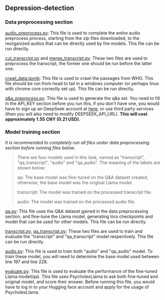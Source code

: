 ## Depression-detection
### Data preprocessing section

[audio_preprocess.py](https://github.com/myxp-lyp/Depression-detection/tree/main/Data%20preprocess/): This file is used to complete the entire audio preprocess process, starting from the zip files downloaded, to the reorganized audios that can be directly used by the models. This file can be run directly.

[cut_transcript.py](https://github.com/myxp-lyp/Depression-detection/tree/main/Data%20preprocess/cut_transcript.py) and [merge_transcript.py](https://github.com/myxp-lyp/Depression-detection/tree/main/Data%20preprocess/merge_transcript.py): These two files are used to preprocess the transcript, the former one should be run before the latter one. 

[crawl_data.ipynb](https://github.com/myxp-lyp/Depression-detection/tree/main/Data%20preprocess/crawl_data.ipynb): This file is used to crawl the passages from WHO. This file should be run from head to tail in a windows computer (or perhaps linux with chrome core correctly set up). This file can be run directly.

[q&a_preprocess.py](https://github.com/myxp-lyp/Depression-detection/tree/main/Data%20preprocess/q&a_preprocess.py): This file is used to generate the q&a set. You need to fill in the API_KEY section before you run this, if you don't have one, you would have to sign up an DeepSeek account at [here](https://platform.deepseek.com/sign_up), or use third party services (then you will also need to modify DEEPSEEK_API_URL). **This will cost approximately 1.55 CNY (0.21 USD).**

### Model training section

*It is recommended to completely run all files under data preprocessing section before running files below.*

> There are four models used in this task, named as "transcript", "qa_transcript",  "audio" and "qa_audio". The meaning of the labels are shown below:
>
> qa: The base model was fine-tuned on the Q&A dataset created, otherwise, the base model was the original Llama model.
>
> transcript: The model was trained on the processed transcript file.
>
> audio: The model was trained on the processed audio file.

[qa.py](https://github.com/myxp-lyp/Depression-detection/blob/main/Model%20training/qa_train.py): This file uses the Q&A dataset gained in the data preprocessing section, and fine-tune the Llama model, generating lora checkpoints and model that can be used for other models. This file can be run directly. 

[transcript.py](https://github.com/myxp-lyp/Depression-detection/blob/main/Model%20training/transcript.py), [qa_transcript.py](https://github.com/myxp-lyp/Depression-detection/blob/main/Model%20training/qa_transcript.py): These two files are used to train and evaluate the "transcript" and "qa_transcript" model respectively. This file can be run directly.

[audio.py](https://github.com/myxp-lyp/Depression-detection/blob/main/Model%20training/audio.py): This file is used to train both "audio" and "qa_audio" model. To train these model, you will need to determine the base model used between line 197 and line 228. 

[evaluate.py](https://github.com/myxp-lyp/Depression-detection/blob/main/Model%20training/evaluate.py): This file is used to evaluate the performance of the fine-tuned Llama model(qa). This file uses PsycholexLlama to ask both fine-tuned and original model, and score their answer. Before running this file, you would have to log in to your Hugging face account and apply for the usage of PsycholexLlama. 
